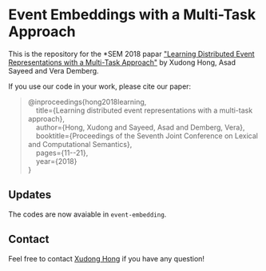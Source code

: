 # Event Embeddings with a Multi-Task Approach

This is the repository for the \*SEM 2018 papar ["Learning Distributed Event Representations with a Multi-Task Approach"](http://aclweb.org/anthology/S18-2002) by Xudong Hong, Asad Sayeed and Vera Demberg. 

If you use our code in your work, please cite our paper:  
  > @inproceedings{hong2018learning,  
  > &nbsp; &nbsp; title={Learning distributed event representations with a multi-task approach},  
  > &nbsp; &nbsp; author={Hong, Xudong and Sayeed, Asad and Demberg, Vera},  
  > &nbsp; &nbsp; booktitle={Proceedings of the Seventh Joint Conference on Lexical and Computational Semantics},  
  > &nbsp; &nbsp; pages={11--21},  
  > &nbsp; &nbsp; year={2018}  
  > }  


## Updates
The codes are now avaiable in `event-embedding`. 


## Contact
Feel free to contact [Xudong Hong](https://github.com/tony-hong) if you have any question!
